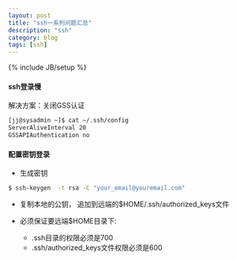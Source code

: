 ```yaml
---
layout: post
title: "ssh一系列问题汇总"
description: "ssh"
category: blog
tags: [ssh]
---
```

{% include JB/setup %}

#### ssh登录慢
解决方案：关闭GSS认证

~~~bash
[jj@sysadmin ~]$ cat ~/.ssh/config 
ServerAliveInterval 20
GSSAPIAuthentication no
~~~

#### 配置密钥登录
- 生成密钥

~~~bash
$ ssh-keygen  -t rsa -C "your_email@youremail.com" 
~~~

- 复制本地的公钥， 追加到远端的$HOME/.ssh/authorized_keys文件

- 必须保证要远端$HOME目录下:
    * .ssh目录的权限必须是700 
    * .ssh/authorized_keys文件权限必须是600

